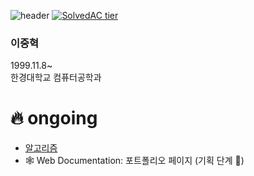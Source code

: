 ![header](https://capsule-render.vercel.app/api?type=waving&color=gradient&height=120&text=Junghyeok%20Lee&fontSize=40&fontAlign=30)
[![SolvedAC tier](http://mazassumnida.wtf/api/v2/generate_badge?boj=wndgur2)](https://solved.ac/wndgur2)

### 이중혁  
1999.11.8~  
한경대학교 컴퓨터공학과  

# 🔥 ongoing
- [알고리즘](https://github.com/leejunghyeokWN/study_algorithm)
- 🕸️ Web Documentation: 포트폴리오 페이지 (기획 단계 🐣)
